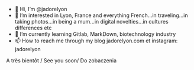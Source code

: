 - 👋 Hi, I’m @jadorelyon
- 👀 I’m interested in Lyon, France and everything French...in traveling...in taking photos...in being a mum...in digital novelties...in cultures differences etc
- 🌱 I’m currently learning Gitlab, MarkDown, biotechnology industry
- 📫 How to reach me through my blog jadorelyon.com et instagram: jadorelyon

A très bientôt / See you soon/ Do zobaczenia

<!---
jadorelyon/jadorelyon is a ✨ special ✨ repository because its `README.md` (this file) appears on your GitHub profile.
You can click the Preview link to take a look at your changes.
--->
